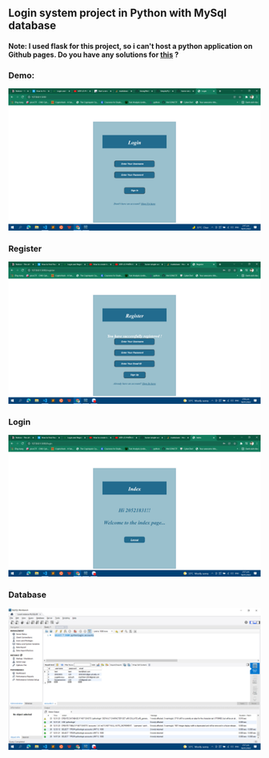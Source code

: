 ## Login system project in Python with MySql database   
#### Note: I used flask for this project, so i can't host a python application on Github pages. Do you have any solutions for [this](https://stackoverflow.com/questions/23807039/flask-app-on-github-pages) ?  
### Demo: 
![alt text](https://github.com/GiongfNef/Some-simple-website/blob/main/Python/demo.jpg)  
  
### Register
![alt text](https://github.com/GiongfNef/Some-simple-website/blob/main/Python/register.jpg)  
   
### Login
![alt text](https://github.com/GiongfNef/Some-simple-website/blob/main/Python/login.jpg)  
    
### Database
![alt text](https://github.com/GiongfNef/Some-simple-website/blob/main/Python/database.jpg)  
